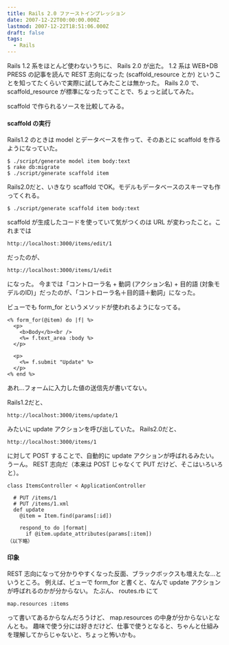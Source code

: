 ```yaml
---
title: Rails 2.0 ファーストインプレッション
date: 2007-12-22T00:00:00.000Z
lastmod: 2007-12-22T18:51:06.000Z
draft: false
tags:
  - Rails
---
```


Rails 1.2 系をほとんど使わないうちに、 Rails 2.0 が出た。 1.2 系は WEB+DB PRESS の記事を読んで REST 志向になった (scaffold\_resource とか) ということを知ってたくらいで実際に試してみたことは無かった。 Rails 2.0 で、 scaffold\_resource が標準になったってことで、ちょっと試してみた。

scaffold で作られるソースを比較してみる。

#### scaffold の実行

Rails1.2 のときは model とデータベースを作って、そのあとに scaffold を作るようになっていた。

```
$ ./script/generate model item body:text
$ rake db:migrate
$ ./script/generate scaffold item
```

Rails2.0だと、いきなり scaffold でOK。モデルもデータベースのスキーマも作ってくれる。

```
$ ./script/generate scaffold item body:text
```

scaffold が生成したコードを使っていて気がつくのは URL が変わったこと。これまでは

```
http://localhost:3000/items/edit/1
```

だったのが、

```
http://localhost:3000/items/1/edit
```

になった。 今までは「コントローラ名 + 動詞 (アクション名) + 目的語 (対象モデルのID)」だったのが、「コントローラ名＋目的語＋動詞」になった。

ビューでも form\_for というメソッドが使われるようになってる。

```
<% form_for(@item) do |f| %>
  <p>
    <b>Body</b><br />
    <%= f.text_area :body %>
  </p>

  <p>
    <%= f.submit "Update" %>
  </p>
<% end %>
```

あれ…フォームに入力した値の送信先が書いてない。

Rails1.2だと、

```
http://localhost:3000/items/update/1
```

みたいに update アクションを呼び出していた。 Rails2.0だと、

```
http://localhost:3000/items/1
```

に対して POST することで、自動的に update アクションが呼ばれるみたい。 うーん。 REST 志向だ（本来は POST じゃなくて PUT だけど、そこはいろいろと）。

```
class ItemsController < ApplicationController

  # PUT /items/1
  # PUT /items/1.xml
  def update
    @item = Item.find(params[:id])

    respond_to do |format|
      if @item.update_attributes(params[:item])
（以下略）
```

#### 印象

REST 志向になって分かりやすくなった反面、ブラックボックスも増えたな…というところ。 例えば、ビューで form\_for と書くと、なんで update アクションが呼ばれるのかが分からない。 たぶん、 routes.rb にて

```
map.resources :items
```

って書いてあるからなんだろうけど、 map.resources の中身が分からないとなんとも。 趣味で使う分には好きだけど、仕事で使うとなると、ちゃんと仕組みを理解してからじゃないと、ちょっと怖いかも。
